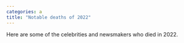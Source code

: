 ```yaml
---
categories: a
title: "Notable deaths of 2022"
---
```

Here are some of the celebrities and newsmakers who died in 2022.